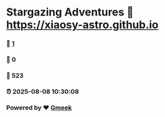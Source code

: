 # Stargazing Adventures :link: https://xiaosy-astro.github.io 
### :page_facing_up: [1](https://xiaosy-astro.github.io/tag.html) 
### :speech_balloon: 0 
### :hibiscus: 523 
### :alarm_clock: 2025-08-08 10:30:08 
### Powered by :heart: [Gmeek](https://github.com/Meekdai/Gmeek)
